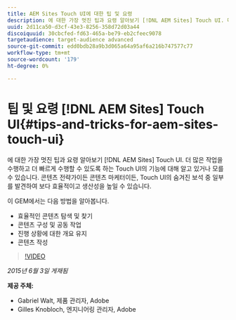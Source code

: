 ```yaml
---
title: AEM Sites Touch UI에 대한 팁 및 요령
description: 에 대한 가장 멋진 팁과 요령 알아보기 [!DNL AEM Sites] Touch UI. 더 많은 작업을 수행하고 더 빠르게 수행할 수 있도록 하는 Touch UI의 기능에 대해 알고 있거나 모를 수 있습니다. 콘텐츠 전략가이든 콘텐츠 마케터이든, Touch UI의 숨겨진 보석 중 일부를 발견하여 보다 효율적이고 생산성을 높일 수 있습니다.
uuid: 2d11ca50-d3cf-43e3-8256-358d72d03a44
discoiquuid: 30cbcfed-fd63-465a-be79-eb2cfeec9078
targetaudience: target-audience advanced
source-git-commit: edd0bdb28a9b3d065a64a95af6a216b747577c77
workflow-type: tm+mt
source-wordcount: '179'
ht-degree: 0%

---
```


# 팁 및 요령 [!DNL AEM Sites] Touch UI{#tips-and-tricks-for-aem-sites-touch-ui}

에 대한 가장 멋진 팁과 요령 알아보기 [!DNL AEM Sites] Touch UI. 더 많은 작업을 수행하고 더 빠르게 수행할 수 있도록 하는 Touch UI의 기능에 대해 알고 있거나 모를 수 있습니다. 콘텐츠 전략가이든 콘텐츠 마케터이든, Touch UI의 숨겨진 보석 중 일부를 발견하여 보다 효율적이고 생산성을 높일 수 있습니다.

이 GEM에서는 다음 방법을 알아봅니다.

* 효율적인 콘텐츠 탐색 및 찾기
* 콘텐츠 구성 및 공동 작업
* 진행 상황에 대한 개요 유지
* 콘텐츠 작성

>[!VIDEO](https://video.tv.adobe.com/v/19377/?quality=9)

*2015년 6월 3일 게재됨*

**제공 주체:**

* Gabriel Walt, 제품 관리자, Adobe
* Gilles Knobloch, 엔지니어링 관리자, Adobe

<!--
[Get back to the Overview](https://helpx.adobe.com/experience-manager/kt/eseminars/gems/aem-index.html)
-->
